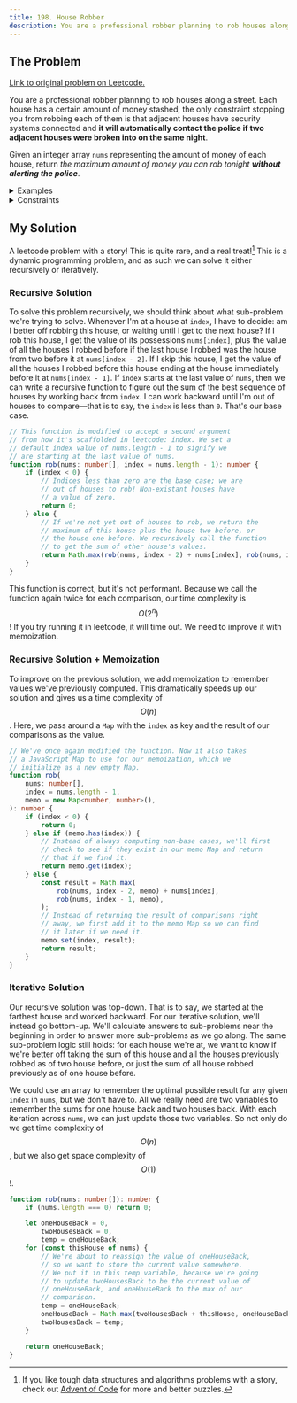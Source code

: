 ```yaml
---
title: 198. House Robber
description: You are a professional robber planning to rob houses along a street. Each house has a certain amount of money stashed, the only constraint stopping you from robbing each of them is that adjacent houses have security systems connected and it will automatically contact the police if two adjacent houses were broken into on the same night.
---
```


## The Problem

[Link to original problem on Leetcode.](https://leetcode.com/problems/house-robber/)

You are a professional robber planning to rob houses along a street. Each house has a certain amount of money stashed, the only constraint stopping you from robbing each of them is that adjacent houses have security systems connected and **it will automatically contact the police if two adjacent houses were broken into on the same night**.

Given an integer array `nums` representing the amount of money of each house, return _the maximum amount of money you can rob tonight **without alerting the police**_.

<details>
<summary>Examples</summary>

Example 1:

```
Input: nums = [1,2,3,1]
Output: 4
Explanation: Rob house 1 (money = 1) and then rob house 3 (money = 3).
Total amount you can rob = 1 + 3 = 4.
```

Example 2:

```
Input: nums = [2,7,9,3,1]
Output: 12
Explanation: Rob house 1 (money = 2), rob house 3 (money = 9) and rob house 5 (money = 1).
Total amount you can rob = 2 + 9 + 1 = 12.
```

</details>

<details>
<summary>Constraints</summary>

- `1 <= nums.length <= 100`
- `0 <= nums[i] <= 400`
</details>

## My Solution

A leetcode problem with a story! This is quite rare, and a real treat![^1] This is a dynamic programming problem, and as such we can solve it either recursively or iteratively.

### Recursive Solution

To solve this problem recursively, we should think about what sub-problem we're trying to solve. Whenever I'm at a house at `index`, I have to decide: am I better off robbing this house, or waiting until I get to the next house? If I rob this house, I get the value of its possessions `nums[index]`, plus the value of all the houses I robbed before if the last house I robbed was the house from two before it at `nums[index - 2]`. If I skip this house, I get the value of all the houses I robbed before this house ending at the house immediately before it at `nums[index - 1]`. If `index` starts at the last value of `nums`, then we can write a recursive function to figure out the sum of the best sequence of houses by working back from `index`. I can work backward until I'm out of houses to compare—that is to say, the `index` is less than `0`. That's our base case.

```typescript
// This function is modified to accept a second argument
// from how it's scaffolded in leetcode: index. We set a
// default index value of nums.length - 1 to signify we
// are starting at the last value of nums.
function rob(nums: number[], index = nums.length - 1): number {
	if (index < 0) {
		// Indices less than zero are the base case; we are
		// out of houses to rob! Non-existant houses have
		// a value of zero.
		return 0;
	} else {
		// If we're not yet out of houses to rob, we return the
		// maximum of this house plus the house two before, or
		// the house one before. We recursively call the function
		// to get the sum of other house's values.
		return Math.max(rob(nums, index - 2) + nums[index], rob(nums, index - 1));
	}
}
```

This function is correct, but it's not performant. Because we call the function again twice for each comparison, our time complexity is $$O(2^{n})$$! If you try running it in leetcode, it will time out. We need to improve it with memoization.

### Recursive Solution + Memoization

To improve on the previous solution, we add memoization to remember values we've previously computed. This dramatically speeds up our solution and gives us a time complexity of $$O(n)$$. Here, we pass around a `Map` with the `index` as key and the result of our comparisons as the value.

```typescript
// We've once again modified the function. Now it also takes
// a JavaScript Map to use for our memoization, which we
// initialize as a new empty Map.
function rob(
	nums: number[],
	index = nums.length - 1,
	memo = new Map<number, number>(),
): number {
	if (index < 0) {
		return 0;
	} else if (memo.has(index)) {
		// Instead of always computing non-base cases, we'll first
		// check to see if they exist in our memo Map and return
		// that if we find it.
		return memo.get(index);
	} else {
		const result = Math.max(
			rob(nums, index - 2, memo) + nums[index],
			rob(nums, index - 1, memo),
		);
		// Instead of returning the result of comparisons right
		// away, we first add it to the memo Map so we can find
		// it later if we need it.
		memo.set(index, result);
		return result;
	}
}
```

### Iterative Solution

Our recursive solution was top-down. That is to say, we started at the farthest house and worked backward. For our iterative solution, we'll instead go bottom-up. We'll calculate answers to sub-problems near the beginning in order to answer more sub-problems as we go along. The same sub-problem logic still holds: for each house we're at, we want to know if we're better off taking the sum of this house and all the houses previously robbed as of two house before, or just the sum of all house robbed previously as of one house before.

We could use an array to remember the optimal possible result for any given `index` in `nums`, but we don't have to. All we really need are two variables to remember the sums for one house back and two houses back. With each iteration across `nums`, we can just update those two variables. So not only do we get time complexity of $$O(n)$$, but we also get space complexity of $$O(1)$$!.

```typescript
function rob(nums: number[]): number {
	if (nums.length === 0) return 0;

	let oneHouseBack = 0,
		twoHousesBack = 0,
		temp = oneHouseBack;
	for (const thisHouse of nums) {
		// We're about to reassign the value of oneHouseBack,
		// so we want to store the current value somewhere.
		// We put it in this temp variable, because we're going
		// to update twoHousesBack to be the current value of
		// oneHouseBack, and oneHouseBack to the max of our
		// comparison.
		temp = oneHouseBack;
		oneHouseBack = Math.max(twoHousesBack + thisHouse, oneHouseBack);
		twoHousesBack = temp;
	}

	return oneHouseBack;
}
```

[^1]: If you like tough data structures and algorithms problems with a story, check out [Advent of Code](https://adventofcode.com/) for more and better puzzles.
